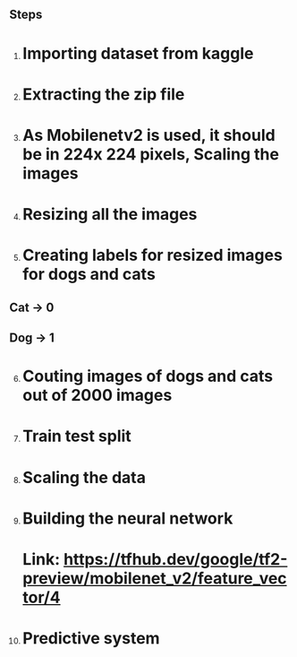 ## Steps

1. # Importing dataset from kaggle
2. # Extracting the zip file
3. # As Mobilenetv2 is used, it should be in 224x 224 pixels, Scaling the images
4. # Resizing all the images
5. # Creating labels for resized images for dogs and cats

## Cat -> 0

## Dog -> 1

6. # Couting images of dogs and cats out of 2000 images
7. # Train test split
8. # Scaling the data
9. # Building the neural network
    
    # Link: https://tfhub.dev/google/tf2-preview/mobilenet_v2/feature_vector/4
10. # Predictive system

